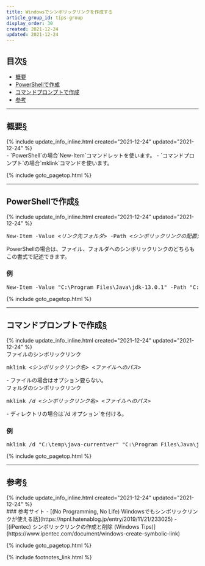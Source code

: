 ```yaml
---
title: Windowsでシンボリックリンクを作成する
article_group_id: tips-group
display_order: 30
created: 2021-12-24
updated: 2021-12-24
---
```


## <a name="index">目次</a><a class="heading-anchor-permalink" href="#目次">§</a>

<ul id="index_ul">
<li><a href="#概要">概要</a></li>
<li><a href="#PowerShellで作成">PowerShellで作成</a></li>
<li><a href="#コマンドプロンプトで作成">コマンドプロンプトで作成</a></li>
<li><a href="#参考">参考</a></li>
</ul>

* * *
## <a name="概要">概要</a><a class="heading-anchor-permalink" href="#概要">§</a>
<div class="chapter-updated">{% include update_info_inline.html created="2021-12-24" updated="2021-12-24" %}</div>
- `PowerShell`の場合`New-Item`コマンドレットを使います。
- `コマンドプロンプト`の場合`mklink`コマンドを使います。

{% include goto_pagetop.html %}

* * *
## <a name="PowerShellで作成">PowerShellで作成</a><a class="heading-anchor-permalink" href="#PowerShellで作成">§</a>
<div class="chapter-updated">{% include update_info_inline.html created="2021-12-24" updated="2021-12-24" %}</div>
<div class="code-box-syntax no-title">
<pre>
New-Item -Value <em>&lt;リンク先フォルダ&gt;</em> -Path <em>&lt;シンボリックリンクの配置先&gt;</em> -Name <em>&lt;シンボリックリンク名&gt;</em> <em class="blue">-ItemType SymbolicLink</em>
</pre>
</div>
PowerShellの場合は、ファイル、フォルダへのシンボリックリンクのどちらもこの書式で記述できます。

### 例
<div class="code-box no-title">
<pre>
New-Item -Value "C:\Program Files\Java\jdk-13.0.1" -Path "C:\temp" -Name "java-currentver" -ItemType SymbolicLink
</pre>
</div>

{% include goto_pagetop.html %}

* * *
## <a name="コマンドプロンプトで作成">コマンドプロンプトで作成</a><a class="heading-anchor-permalink" href="#コマンドプロンプトで作成">§</a>
<div class="chapter-updated">{% include update_info_inline.html created="2021-12-24" updated="2021-12-24" %}</div>
<div class="code-box-syntax">
<div class="title">ファイルのシンボリックリンク</div>
<pre>
mklink <em>&lt;シンボリックリンク名&gt;</em> <em>&lt;ファイルへのパス&gt;</em>
</pre>
</div>
- ファイルの場合はオプション要らない。

<div class="code-box-syntax">
<div class="title">フォルダのシンボリックリンク</div>
<pre>
mklink <em class="blue">/d</em> <em>&lt;シンボリックリンク名&gt;</em> <em>&lt;ファイルへのパス&gt;</em>
</pre>
</div>
- ディレクトリの場合は`/d オプション`を付ける。

### 例
<div class="code-box no-title">
<pre>
mklink /d "C:\temp\java-currentver" "C:\Program Files\Java\jdk-13.0.1"
</pre>
</div>

{% include goto_pagetop.html %}

* * *
## <a name="参考">参考</a><a class="heading-anchor-permalink" href="#参考">§</a>
<div class="chapter-updated">{% include update_info_inline.html created="2021-12-24" updated="2021-12-24" %}</div>
### 参考サイト
- [(No Programming, No Life) Windowsでもシンボリックリンクが使える話](https://npnl.hatenablog.jp/entry/2019/11/21/233025)
- [(iPentec) シンボリックリンクの作成と削除 (Windows Tips)](https://www.ipentec.com/document/windows-create-symbolic-link)

{% include goto_pagetop.html %}

{% include footnotes_link.html %}

